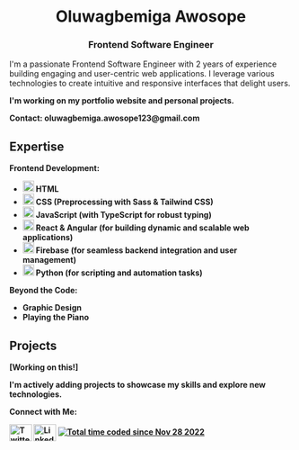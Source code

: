 <h1 align="center">Oluwagbemiga Awosope</h1>
<h3 align="center">Frontend Software Engineer</h3>

<p>I'm a passionate Frontend Software Engineer with 2 years of experience building engaging and user-centric web applications. I leverage various technologies to create intuitive and responsive interfaces that delight users.</p>

<p> <b>I'm working on my portfolio website and personal projects.<b> </p>

<p><b>Contact:</b> oluwagbemiga.awosope123@gmail.com</p>

## Expertise

**Frontend Development:**

*  <img src="https://cdn.jsdelivr.net/npm/simple-icons@latest/icons/html5.svg" alt="HTML" width="20" height="20"> HTML
*  <img src="https://cdn.jsdelivr.net/npm/simple-icons@latest/icons/css3.svg" alt="CSS" width="20" height="20"> CSS (Preprocessing with Sass & Tailwind CSS)
*  <img src="https://cdn.jsdelivr.net/npm/simple-icons@latest/icons/javascript.svg" alt="JavaScript" width="20" height="20"> JavaScript (with TypeScript for robust typing)
*  <img src="https://cdn.jsdelivr.net/npm/simple-icons@latest/icons/react.svg" alt="React" width="20" height="20"> React & Angular (for building dynamic and scalable web applications)
*  <img src="https://cdn.jsdelivr.net/npm/simple-icons@latest/icons/firebase.svg" alt="Firebase" width="20" height="20"> Firebase (for seamless backend integration and user management)
*  <img src="https://cdn.jsdelivr.net/npm/simple-icons@latest/icons/python.svg" alt="Python" width="20" height="20"> Python (for scripting and automation tasks)

**Beyond the Code:**

* Graphic Design
* Playing the Piano

## Projects

**[Working on this!]**

I'm actively adding projects to showcase my skills and explore new technologies.

**Connect with Me:**

<p align="left">
  <a href="https://twitter.com/genixtech1" target="_blank"><img align="center" src="https://raw.githubusercontent.com/rahuldkjain/github-profile-readme-generator/master/src/images/icons/Social/twitter.svg"   
 alt="Twitter" height="30" width="40" /></a>
  <a href="https://www.linkedin.com/in/oluwagbemiga-awosope-58173a242/"   
 target="_blank"><img align="center" src="https://raw.githubusercontent.com/rahuldkjain/github-profile-readme-generator/master/src/images/icons/Social/linked-in-alt.svg" alt="LinkedIn"   
 height="30" width="40" /></a>
  <a href="https://wakatime.com/@d3d2cf64-85af-4754-905f-e82ad74b2621"><img   
 src="https://wakatime.com/badge/user/d3d2cf64-85af-4754-905f-e82ad74b2621.svg" alt="Total time coded since Nov 28 2022" /></a>
</p>
